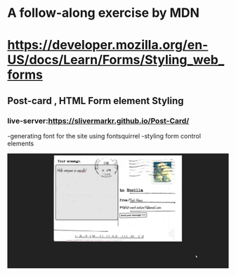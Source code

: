 # A follow-along exercise by MDN
# https://developer.mozilla.org/en-US/docs/Learn/Forms/Styling_web_forms
## Post-card , HTML Form element Styling


### live-server:https://slivermarkr.github.io/Post-Card/
-generating font for the site using fontsquirrel
-styling form control elements

![Alt text](image-1.png)
